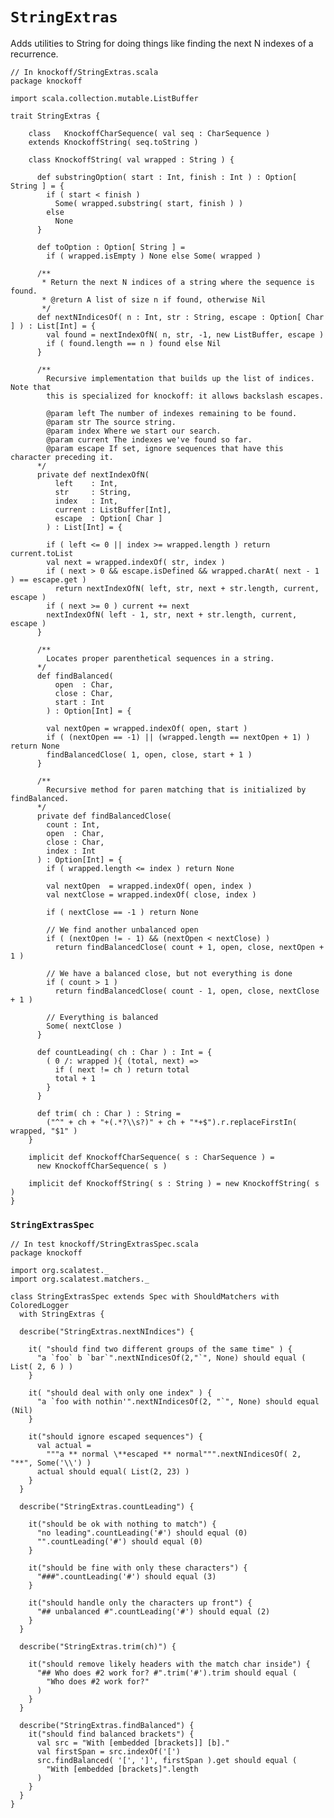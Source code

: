 # `StringExtras` #

Adds utilities to String for doing things like finding the next N indexes of a
recurrence.

    // In knockoff/StringExtras.scala
    package knockoff
    
    import scala.collection.mutable.ListBuffer
    
    trait StringExtras {
        
        class   KnockoffCharSequence( val seq : CharSequence )
        extends KnockoffString( seq.toString )
        
        class KnockoffString( val wrapped : String ) {
       
          def substringOption( start : Int, finish : Int ) : Option[ String ] = {
            if ( start < finish )
              Some( wrapped.substring( start, finish ) )
            else
              None
          }
          
          def toOption : Option[ String ] =
            if ( wrapped.isEmpty ) None else Some( wrapped )
       
          /**
           * Return the next N indices of a string where the sequence is found.
           * @return A list of size n if found, otherwise Nil
           */
          def nextNIndicesOf( n : Int, str : String, escape : Option[ Char ] ) : List[Int] = {
            val found = nextIndexOfN( n, str, -1, new ListBuffer, escape )
            if ( found.length == n ) found else Nil
          }

          /**
            Recursive implementation that builds up the list of indices. Note that
            this is specialized for knockoff: it allows backslash escapes.

            @param left The number of indexes remaining to be found.
            @param str The source string.
            @param index Where we start our search.
            @param current The indexes we've found so far.
            @param escape If set, ignore sequences that have this character preceding it.
          */
          private def nextIndexOfN(
              left    : Int,
              str     : String,
              index   : Int,
              current : ListBuffer[Int],
              escape  : Option[ Char ]
            ) : List[Int] = {

            if ( left <= 0 || index >= wrapped.length ) return current.toList
            val next = wrapped.indexOf( str, index )
            if ( next > 0 && escape.isDefined && wrapped.charAt( next - 1 ) == escape.get )
              return nextIndexOfN( left, str, next + str.length, current, escape )
            if ( next >= 0 ) current += next
            nextIndexOfN( left - 1, str, next + str.length, current, escape )
          }
          
          /**
            Locates proper parenthetical sequences in a string.
          */
          def findBalanced(
              open  : Char,
              close : Char,
              start : Int
            ) : Option[Int] = {
          
            val nextOpen = wrapped.indexOf( open, start )
            if ( (nextOpen == -1) || (wrapped.length == nextOpen + 1) ) return None
            findBalancedClose( 1, open, close, start + 1 )
          }
          
          /**
            Recursive method for paren matching that is initialized by findBalanced.
          */
          private def findBalancedClose(
            count : Int,
            open  : Char,
            close : Char,
            index : Int
          ) : Option[Int] = {
            if ( wrapped.length <= index ) return None
           
            val nextOpen  = wrapped.indexOf( open, index )
            val nextClose = wrapped.indexOf( close, index )
           
            if ( nextClose == -1 ) return None
            
            // We find another unbalanced open
            if ( (nextOpen != - 1) && (nextOpen < nextClose) )
              return findBalancedClose( count + 1, open, close, nextOpen + 1 )
            
            // We have a balanced close, but not everything is done
            if ( count > 1 )
              return findBalancedClose( count - 1, open, close, nextClose + 1 )
  
            // Everything is balanced
            Some( nextClose )
          }
          
          def countLeading( ch : Char ) : Int = {
            ( 0 /: wrapped ){ (total, next) =>
              if ( next != ch ) return total
              total + 1
            }
          }
          
          def trim( ch : Char ) : String =
            ("^" + ch + "+(.*?\\s?)" + ch + "*+$").r.replaceFirstIn( wrapped, "$1" )
        }

        implicit def KnockoffCharSequence( s : CharSequence ) =
          new KnockoffCharSequence( s )
        
        implicit def KnockoffString( s : String ) = new KnockoffString( s )
    }

### `StringExtrasSpec`

    // In test knockoff/StringExtrasSpec.scala
    package knockoff
    
    import org.scalatest._
    import org.scalatest.matchers._
    
    class StringExtrasSpec extends Spec with ShouldMatchers with ColoredLogger
      with StringExtras {
        
      describe("StringExtras.nextNIndices") {

        it( "should find two different groups of the same time" ) {
          "a `foo` b `bar`".nextNIndicesOf(2,"`", None) should equal ( List( 2, 6 ) )
        }

        it( "should deal with only one index" ) {
          "a `foo with nothin'".nextNIndicesOf(2, "`", None) should equal (Nil)
        }
        
        it("should ignore escaped sequences") {
          val actual =
            """a ** normal \**escaped ** normal""".nextNIndicesOf( 2, "**", Some('\\') )
          actual should equal( List(2, 23) )
        }
      }
      
      describe("StringExtras.countLeading") {

        it("should be ok with nothing to match") {
          "no leading".countLeading('#') should equal (0)
          "".countLeading('#') should equal (0)
        }
        
        it("should be fine with only these characters") {
          "###".countLeading('#') should equal (3)
        }
        
        it("should handle only the characters up front") {
          "## unbalanced #".countLeading('#') should equal (2)
        }
      }
      
      describe("StringExtras.trim(ch)") {
       
        it("should remove likely headers with the match char inside") {
          "## Who does #2 work for? #".trim('#').trim should equal (
            "Who does #2 work for?"
          )
        }
      }
      
      describe("StringExtras.findBalanced") {
        it("should find balanced brackets") {
          val src = "With [embedded [brackets]] [b]."
          val firstSpan = src.indexOf('[')
          src.findBalanced( '[', ']', firstSpan ).get should equal (
            "With [embedded [brackets]".length
          )
        }
      }
    }